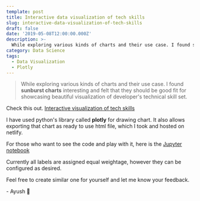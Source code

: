 ```yaml
---
template: post
title: Interactive data visualization of tech skills
slug: interactive-data-visualization-of-tech-skills
draft: false
date: '2019-05-08T12:00:00.000Z'
description: >-
  While exploring various kinds of charts and their use case. I found sunburst charts interesting and felt that they should be good fit for showcasing my technical skill set.
category: Data Science
tags:
  - Data Visualization
  - Plotly
---
```


> While exploring various kinds of charts and their use case. I found **sunburst charts** interesting and felt that they should be good fit for showcasing beautiful visualization of developer's technical skill set.

Check this out. [Interactive visualization of tech skills](https://festive-meninsky-33c95d.netlify.com/)

I have used python's library called **plotly** for drawing chart. It also allows exporting that chart as ready to use html file, which I took and hosted on netlify.

For those who want to see the code and play with it, here is the [Jupyter notebook](https://nbviewer.jupyter.org/gist/heyayush/4ff62ac1d3f81b190222d1978d09fb51)

Currently all labels are assigned equal weightage, however they can be configured as desired.

Feel free to create similar one for yourself and let me know your feedback.

\- Ayush 🙂
